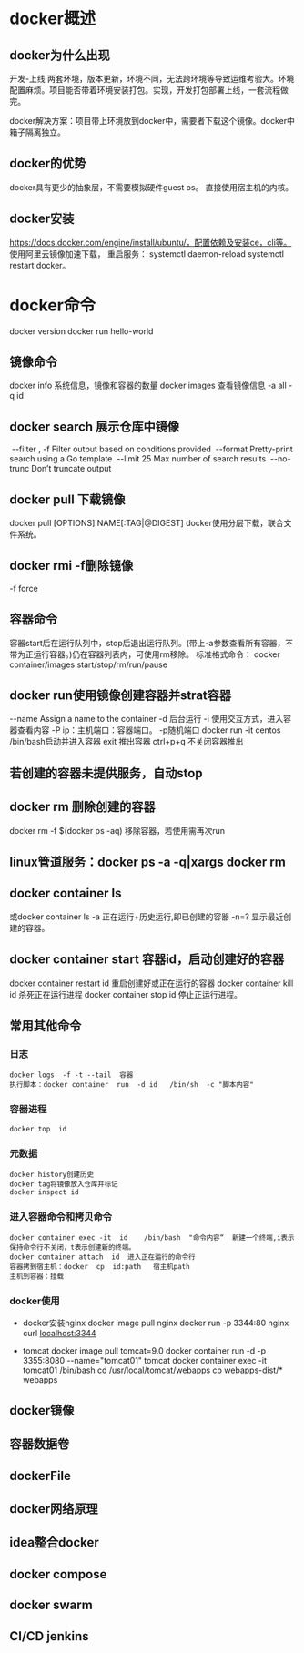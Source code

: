 # docker概述

## docker为什么出现
开发-上线 两套环境，版本更新，环境不同，无法跨环境等导致运维考验大。环境配置麻烦。项目能否带着环境安装打包。
​实现，开发打包部署上线，一套流程做完。

docker解决方案：项目带上环境放到docker中，需要者下载这个镜像。docker中箱子隔离独立。

## docker的优势
docker具有更少的抽象层，不需要模拟硬件guest os。
直接使用宿主机的内核。

## docker安装
https://docs.docker.com/engine/install/ubuntu/，配置依赖及安装ce，cli等。
使用阿里云镜像加速下载，
重启服务：
systemctl daemon-reload
systemctl restart docker。

# docker命令

docker  version
docker  run  hello-world

## 镜像命令

docker info  系统信息，镜像和容器的数量
docker images 查看镜像信息  -a  all  -q id

## docker search 展示仓库中镜像
​    --filter , -f 		Filter output based on conditions provided
​    --format 		Pretty-print search using a Go template
​    --limit 	25 	Max number of search results
​    --no-trunc 		Don’t truncate output

## docker pull 下载镜像
docker pull [OPTIONS] NAME[:TAG|@DIGEST]
docker使用分层下载，联合文件系统。

## docker rmi -f删除镜像
-f force

## 容器命令

容器start后在运行队列中，stop后退出运行队列。(带上-a参数查看所有容器，不带为正运行容器。)仍在容器列表内，可使用rm移除。
标准格式命令：
docker    container/images  start/stop/rm/run/pause
​

## docker run使用镜像创建容器并strat容器

--name 		Assign a name to the container
-d 后台运行
-i  使用交互方式，进入容器查看内容
-P   ip：主机端口：容器端口。
-p随机端口
docker run -it centos  /bin/bash启动并进入容器
exit 推出容器
ctrl+p+q 不关闭容器推出
## 若创建的容器未提供服务，自动stop

## docker rm 删除创建的容器
docker rm -f $(docker ps -aq)  移除容器，若使用需再次run
## linux管道服务：docker ps -a -q|xargs docker rm

## docker container ls  
  或docker container ls 
  ​-a   正在运行+历史运行,即已创建的容器
  -n=?  显示最近创建的容器。
  ​
  ​

## docker container start 容器id，启动创建好的容器
  docker container restart id  重启创建好或正在运行的容器
  docker  container  kill id 杀死正在运行进程
  docker container   stop id  停止正运行进程。

## 常用其他命令

  ### 日志
    docker logs  -f -t --tail  容器
    执行脚本：docker container  run  -d id   /bin/sh  -c "脚本内容"

  ###  容器进程
    docker top  id

  ### 元数据
    docker history创建历史
    docker tag将镜像放入仓库并标记
    docker inspect id

  ###  进入容器命令和拷贝命令
    docker container exec -it  id    /bin/bash  "命令内容“  新建一个终端,i表示保持命令行不关闭，t表示创建新的终端。
    docker container attach  id  进入正在运行的命令行
    容器拷到宿主机：docker  cp  id:path   宿主机path
    主机到容器：挂载

### docker使用

  - docker安装nginx
    docker image pull nginx
    docker run -p 3344:80 nginx
    curl [localhost:3344](http://localhost:3344/)

  - tomcat
    docker  image pull tomcat=9.0
    docker container run -d -p 3355:8080 --name="tomcat01" tomcat
    docker  container exec -it tomcat01 /bin/bash
    ​cd   /usr/local/tomcat/webapps
    cp webapps-dist/* webapps

## docker镜像

## 容器数据卷

## dockerFile

## docker网络原理

## idea整合docker

## docker compose

## docker swarm

## CI/CD jenkins